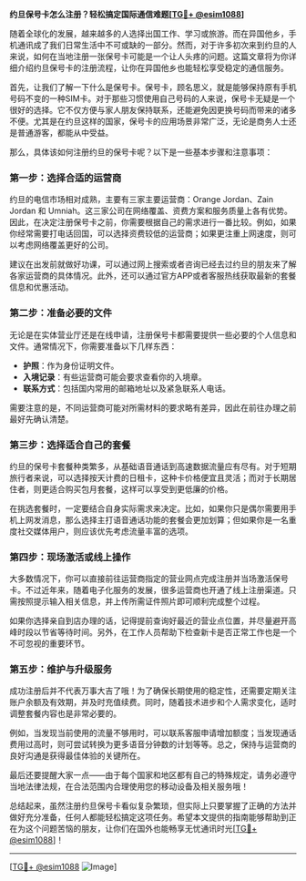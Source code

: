 **约旦保号卡怎么注册？轻松搞定国际通信难题[[TG💪+ @esim1088](https://t.me/s/esim1088)]**

随着全球化的发展，越来越多的人选择出国工作、学习或旅游。而在异国他乡，手机通讯成了我们日常生活中不可或缺的一部分。然而，对于许多初次来到约旦的人来说，如何在当地注册一张保号卡可能是一个让人头疼的问题。这篇文章将为你详细介绍约旦保号卡的注册流程，让你在异国他乡也能轻松享受稳定的通信服务。

首先，让我们了解一下什么是保号卡。保号卡，顾名思义，就是能够保持原有手机号码不变的一种SIM卡。对于那些习惯使用自己号码的人来说，保号卡无疑是一个很好的选择。它不仅方便与家人朋友保持联系，还能避免因更换号码而带来的诸多不便。尤其是在约旦这样的国家，保号卡的应用场景非常广泛，无论是商务人士还是普通游客，都能从中受益。

那么，具体该如何注册约旦的保号卡呢？以下是一些基本步骤和注意事项：

### **第一步：选择合适的运营商**
约旦的电信市场相对成熟，主要有三家主要运营商：Orange Jordan、Zain Jordan 和 Umniah。这三家公司在网络覆盖、资费方案和服务质量上各有优势。因此，在决定注册保号卡之前，你需要根据自己的需求进行一番比较。例如，如果你经常需要打电话回国，可以选择资费较低的运营商；如果更注重上网速度，则可以考虑网络覆盖更好的公司。

建议在出发前就做好功课，可以通过网上搜索或者咨询已经去过约旦的朋友来了解各家运营商的具体情况。此外，还可以通过官方APP或者客服热线获取最新的套餐信息和优惠活动。

### **第二步：准备必要的文件**
无论是在实体营业厅还是在线申请，注册保号卡都需要提供一些必要的个人信息和文件。通常情况下，你需要准备以下几样东西：
- **护照**：作为身份证明文件。
- **入境记录**：有些运营商可能会要求查看你的入境章。
- **联系方式**：包括国内常用的邮箱地址以及紧急联系人电话。

需要注意的是，不同运营商可能对所需材料的要求略有差异，因此在前往办理之前最好先确认清楚。

### **第三步：选择适合自己的套餐**
约旦的保号卡套餐种类繁多，从基础语音通话到高速数据流量应有尽有。对于短期旅行者来说，可以选择按天计费的日租卡，这种卡价格便宜且灵活；而对于长期居住者，则更适合购买包月套餐，这样可以享受到更低廉的价格。

在挑选套餐时，一定要结合自身实际需求来决定。比如，如果你只是偶尔需要用手机上网发消息，那么选择主打语音通话功能的套餐会更加划算；但如果你是一名重度社交媒体用户，则应该优先考虑流量丰富的选项。

### **第四步：现场激活或线上操作**
大多数情况下，你可以直接前往运营商指定的营业网点完成注册并当场激活保号卡。不过近年来，随着电子化服务的发展，很多运营商也开通了线上注册渠道。只需按照提示输入相关信息，并上传所需证件照片即可顺利完成整个过程。

如果你选择亲自到店办理的话，记得提前查询好最近的营业点位置，并尽量避开高峰时段以节省等待时间。另外，在工作人员帮助下检查新卡是否正常工作也是一个不可忽视的重要环节。

### **第五步：维护与升级服务**
成功注册后并不代表万事大吉了哦！为了确保长期使用的稳定性，还需要定期关注账户余额及有效期，并及时充值续费。同时，随着技术进步和个人需求变化，适时调整套餐内容也是非常必要的。

例如，当发现当前使用的流量不够用时，可以联系客服申请增加额度；当发现通话费用过高时，则可尝试转换为更多语音分钟数的计划等等。总之，保持与运营商的良好沟通是获得最佳体验的关键所在。

最后还要提醒大家一点——由于每个国家和地区都有自己的特殊规定，请务必遵守当地法律法规，在合法范围内合理使用您的移动设备及相关服务哦！

总结起来，虽然注册约旦保号卡看似复杂繁琐，但实际上只要掌握了正确的方法并做好充分准备，任何人都能轻松搞定这项任务。希望本文提供的指南能够帮助到正在为这个问题苦恼的朋友，让你们在国外也能畅享无忧通讯时光[[TG💪+ @esim1088](https://t.me/s/esim1088)]！

---

[[TG💪+ @esim1088](https://t.me/s/esim1088) ![Image](https://i.postimg.cc/4NQfJmqS/Snipaste-2025-05-13-00-14-12.png)]